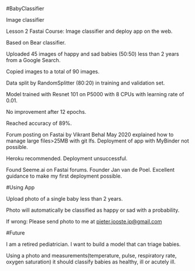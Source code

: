 #BabyClassifier

Image classifier

Lesson 2 Fastai Course: Image classifier and deploy app on the web.

Based on Bear classifier.

Uploaded 45 images of happy and sad babies (50:50) less than 2 years from a Google Search.

Copied images to a total of 90 images.

Data split by RandomSplitter (80:20) in training and validation set.

Model trained with Resnet 101 on P5000 with 8 CPUs with learning rate of 0.01.

No improvement after 12 epochs.

Reached accuracy of 89%.

Forum posting on Fastai by Vikrant Behal May 2020 explained how to manage large files>25MB with git lfs. Deployment of app with MyBinder not possible. 

Heroku recommended. Deployment unsuccessful.

Found Seeme.ai on Fastai forums. Founder Jan van de Poel. Excellent guidance to make my first deployment possible.

#Using App

Upload photo of a single baby less than 2 years.

Photo will automatically be classified as happy or sad with a probability.

If wrong: Please send photo to me at pieter.jooste.jp@gmail.com

#Future

I am a retired pediatrician. I want to build a model that can triage babies.

Using a photo and measurements(temperature, pulse, respiratory rate, oxygen saturation) it should classify babies as healthy, ill or acutely ill.
